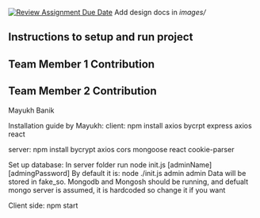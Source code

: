 [![Review Assignment Due Date](https://classroom.github.com/assets/deadline-readme-button-24ddc0f5d75046c5622901739e7c5dd533143b0c8e959d652212380cedb1ea36.svg)](https://classroom.github.com/a/9NDadFFr)
Add design docs in *images/*

## Instructions to setup and run project

## Team Member 1 Contribution

## Team Member 2 Contribution
Mayukh Banik

Installation guide by Mayukh:
client:
npm install axios bycrpt express axios react

server:
npm install bycrypt axios cors mongoose react cookie-parser

Set up database:
In server folder run
node init.js [adminName] [admingPassword]
By default it is:
node ./init.js admin admin
Data will be stored in fake_so.
Mongodb and Mongosh should be running, and defualt mongo server is assumed, it is hardcoded so change it if you want

Client side:
npm start